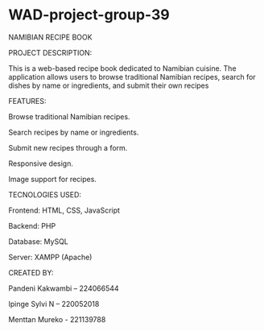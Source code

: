 # WAD-project-group-39
NAMIBIAN RECIPE BOOK


PROJECT DESCRIPTION:


This is a web-based recipe book dedicated to Namibian cuisine. The application allows users to browse traditional Namibian recipes, search for dishes by name or ingredients, and submit their own recipes



FEATURES:



Browse traditional Namibian recipes.

Search recipes by name or ingredients.

Submit new recipes through a form.

Responsive design.

Image support for recipes.



TECNOLOGIES USED:



Frontend: HTML, CSS, JavaScript

Backend: PHP

Database: MySQL

Server: XAMPP (Apache)



CREATED BY:



Pandeni Kakwambi – 224066544

Ipinge Sylvi N – 220052018

Menttan Mureko - 221139788


